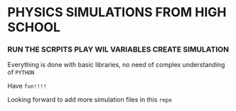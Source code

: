# PHYSICS SIMULATIONS FROM HIGH SCHOOL
### RUN THE SCRPITS PLAY WIL VARIABLES CREATE SIMULATION
Everything is done with basic libraries, no need of complex understanding of `PYTHON`

Have `fun!!!!`

Looking forward to add more simulation files in this `repo`
